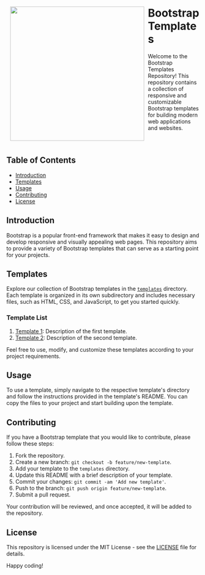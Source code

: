 <div>
    <img src="https://res.cloudinary.com/practicaldev/image/fetch/s--x1iyxxr9--/c_imagga_scale,f_auto,fl_progressive,h_720,q_auto,w_1280/https://icons.getbootstrap.com/assets/img/icons-hero.png" width="350" align="left" hspace="10">
    <h1>Bootstrap Templates</h1>
   Welcome to the Bootstrap Templates Repository! This repository contains a collection of responsive and customizable Bootstrap templates for building modern web applications and websites.
</div><br><br>


## Table of Contents

- [Introduction](#introduction)
- [Templates](#templates)
- [Usage](#usage)
- [Contributing](#contributing)
- [License](#license)

## Introduction

Bootstrap is a popular front-end framework that makes it easy to design and develop responsive and visually appealing web pages. This repository aims to provide a variety of Bootstrap templates that can serve as a starting point for your projects.

## Templates

Explore our collection of Bootstrap templates in the [`templates`](templates) directory. Each template is organized in its own subdirectory and includes necessary files, such as HTML, CSS, and JavaScript, to get you started quickly.

### Template List

1. [Template 1](templates/template1): Description of the first template.
2. [Template 2](templates/template2): Description of the second template.
   <!-- Add more templates as needed -->

Feel free to use, modify, and customize these templates according to your project requirements.

## Usage

To use a template, simply navigate to the respective template's directory and follow the instructions provided in the template's README. You can copy the files to your project and start building upon the template.

## Contributing

If you have a Bootstrap template that you would like to contribute, please follow these steps:

1. Fork the repository.
2. Create a new branch: `git checkout -b feature/new-template`.
3. Add your template to the `templates` directory.
4. Update this README with a brief description of your template.
5. Commit your changes: `git commit -am 'Add new template'`.
6. Push to the branch: `git push origin feature/new-template`.
7. Submit a pull request.

Your contribution will be reviewed, and once accepted, it will be added to the repository.

## License

This repository is licensed under the MIT License - see the [LICENSE](LICENSE) file for details.

Happy coding!
